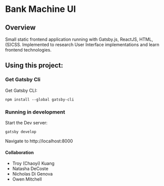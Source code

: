 # Bank Machine UI

## Overview
Small static frontend application running with Gatsby.js, ReactJS, HTML, (S)CSS.
Implemented to research User Interface implementations and learn frontend technologies.

## Using this project:

### Get Gatsby Cli

Get Gatsby CLI:

`npm install --global gatsby-cli`

### Running in development

Start the Dev server:

`gatsby develop`

Navigate to http://localhost:8000

#### Collaboration

- Troy (Chaoyi) Kuang
- Natasha DeCoste 
- Nicholas Di Genova
- Owen Mitchell